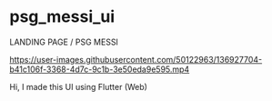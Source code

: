 # psg_messi_ui
LANDING PAGE / PSG MESSI

https://user-images.githubusercontent.com/50122963/136927704-b41c106f-3368-4d7c-9c1b-3e50eda9e595.mp4

Hi, I made this UI using Flutter (Web)
